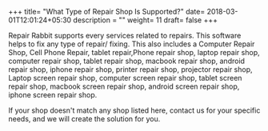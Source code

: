 +++
title= "What Type of Repair Shop Is Supported?"
date= 2018-03-01T12:01:24+05:30
description = ""
weight= 11
draft= false
+++

Repair Rabbit  supports every services related to repairs. This software helps to fix any type of repair/ fixing. This also includes a Computer Repair Shop, Cell Phone Repair, tablet repair,Phone repair shop, laptop repair shop, computer repair shop, tablet repair shop, macbook repair shop, android repair shop, iphone repair shop, printer repair shop, projector repair shop, Laptop screen repair shop, computer screen repair shop, tablet screen repair shop, macbook screen repair shop, android screen repair shop, iphone screen repair shop.

If your shop doesn't match any shop listed here, contact us for your specific needs, and we will create the solution for you. 
